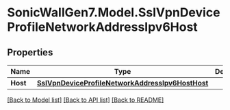 # SonicWallGen7.Model.SslVpnDeviceProfileNetworkAddressIpv6Host

## Properties

Name | Type | Description | Notes
------------ | ------------- | ------------- | -------------
**Host** | [**SslVpnDeviceProfileNetworkAddressIpv6HostHost**](SslVpnDeviceProfileNetworkAddressIpv6HostHost.md) |  | [optional] 

[[Back to Model list]](../README.md#documentation-for-models) [[Back to API list]](../README.md#documentation-for-api-endpoints) [[Back to README]](../README.md)

